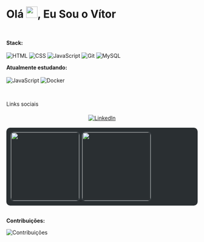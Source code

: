 <h1 align="left">
  Olá <img src="https://media.giphy.com/media/hvRJCLFzcasrR4ia7z/giphy.gif" width="30px">, Eu Sou o Vítor
</h1>

<br>
<p><strong>Stack:</strong> 
  <br><br>
  <img src="https://img.shields.io/badge/-HTML-05122A?style=flat&logo=HTML5" alt="HTML"/>
  <img src="https://img.shields.io/badge/-CSS-05122A?style=flat&logo=CSS3&logoColor=157286" alt="CSS"/>
  <img src="https://img.shields.io/badge/-JavaScript-05122A?style=flat&logo=javascript" alt="JavaScript"/>
  <img src="https://img.shields.io/badge/-Git-05122A?style=flat&logo=git" alt="Git"/>
  <img src="https://img.shields.io/badge/-MySQL-05122A?style=flat&logo=mysql" alt="MySQL"/>
</p>


<p><strong>Atualmente estudando:</strong>
  <br><br>
  <img src="https://img.shields.io/badge/-JavaScript-05122A?style=flat&logo=javascript" alt="JavaScript"/>
  <img src="https://img.shields.io/badge/-Docker-05122A?style=flat&logo=docker" alt="Docker"/>
</p>
<br>
<p>Links sociais</p>
<div style="display: flex; justify-content: center; gap: 20px; margin-top: 20px;">
  <a href="https://www.linkedin.com/in/vitor-daniel-44b748293/" target="_blank">
    <img src="https://img.shields.io/badge/LinkedIn-05122A?style=flat&logo=linkedin" alt="LinkedIn"/>
  </a>
</div>

<br>

<div style="background-color:#2a2f32; padding: 10px; border-radius: 10px; display: flex; gap: 10px;">
  <a href="https://beacons.ai/Vitor-DBelo">
    <img height="180em" 
         src="https://github-readme-stats.vercel.app/api?username=Vitor-DBelo&show_icons=true&theme=dark&include_all_commits=true&count_private=true" 
         style="border-radius: 10px; border: 2px solid #3c4347;"/>
    <img height="180em" 
         src="https://github-readme-stats.vercel.app/api/top-langs/?username=Vitor-DBelo&layout=compact&langs_count=16&theme=dark" 
         style="border-radius: 10px; border: 2px solid #3c4347;"/>
  </a>
</div>
<br>

<p><strong>Contribuições:</strong></p>
<img src="https://activity-graph.herokuapp.com/graph?BreadcrumbsVitor-DBelo
=Mth&theme-gotham&hide_border=true&area=true" alt="Contribuições"/>


